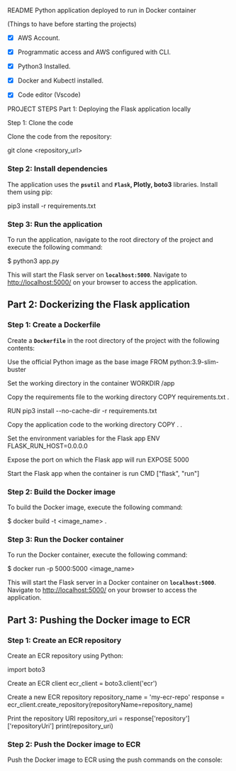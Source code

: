 README
 Python application deployed to run in Docker container


(Things to have before starting the projects)

- [x]  AWS Account.
- [x]  Programmatic access and AWS configured with CLI.
- [x]  Python3 Installed.
- [x]  Docker and Kubectl installed.
- [x]  Code editor (Vscode)


PROJECT STEPS
Part 1: Deploying the Flask application locally

Step 1: Clone the code

Clone the code from the repository:

git clone <repository_url>


### **Step 2: Install dependencies**

The application uses the **`psutil`** and **`Flask`, Plotly, boto3** libraries. Install them using pip:


pip3 install -r requirements.txt


### **Step 3: Run the application**

To run the application, navigate to the root directory of the project and execute the following command:


$ python3 app.py


This will start the Flask server on **`localhost:5000`**. Navigate to [http://localhost:5000/](http://localhost:5000/) on your browser to access the application.

## **Part 2: Dockerizing the Flask application**

### **Step 1: Create a Dockerfile**

Create a **`Dockerfile`** in the root directory of the project with the following contents:


Use the official Python image as the base image
FROM python:3.9-slim-buster

Set the working directory in the container
WORKDIR /app

Copy the requirements file to the working directory
COPY requirements.txt .

RUN pip3 install --no-cache-dir -r requirements.txt

Copy the application code to the working directory
COPY . .

Set the environment variables for the Flask app
ENV FLASK_RUN_HOST=0.0.0.0

Expose the port on which the Flask app will run
EXPOSE 5000

Start the Flask app when the container is run
CMD ["flask", "run"]


### **Step 2: Build the Docker image**

To build the Docker image, execute the following command:


$ docker build -t <image_name> .


### **Step 3: Run the Docker container**

To run the Docker container, execute the following command:


$ docker run -p 5000:5000 <image_name>


This will start the Flask server in a Docker container on **`localhost:5000`**. Navigate to [http://localhost:5000/](http://localhost:5000/) on your browser to access the application.

## **Part 3: Pushing the Docker image to ECR**

### **Step 1: Create an ECR repository**

Create an ECR repository using Python:


import boto3

Create an ECR client
ecr_client = boto3.client('ecr')

Create a new ECR repository
repository_name = 'my-ecr-repo' response = ecr_client.create_repository(repositoryName=repository_name)

Print the repository URI
repository_uri = response['repository']['repositoryUri'] print(repository_uri)


### **Step 2: Push the Docker image to ECR**

Push the Docker image to ECR using the push commands on the console:

